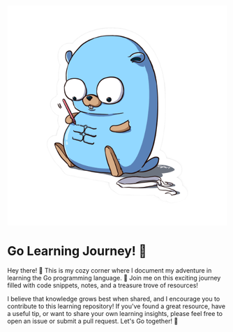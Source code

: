 ![Go Learning Journey](shits/go-learning.png)

# Go Learning Journey! 🚀

Hey there! 👋 This is my cozy corner where I document my adventure in learning the Go programming language. 🐹 Join me on this exciting journey filled with code snippets, notes, and a treasure trove of resources!

I believe that knowledge grows best when shared, and I encourage you to contribute to this learning repository! If you've found a great resource, have a useful tip, or want to share your own learning insights, please feel free to open an issue or submit a pull request. Let's Go together! 🚀
